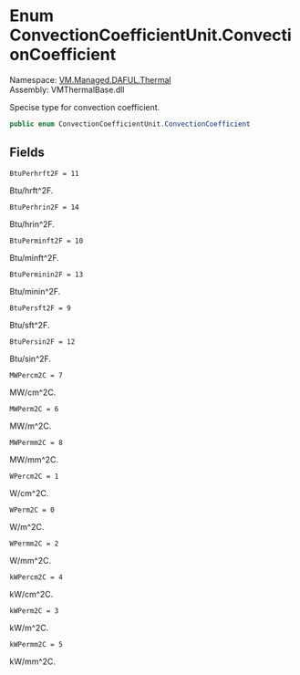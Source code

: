 # Enum ConvectionCoefficientUnit.ConvectionCoefficient

Namespace: [VM.Managed.DAFUL.Thermal](VM.Managed.DAFUL.Thermal.md)  
Assembly: VMThermalBase.dll  

Specise type for convection coefficient.

```csharp
public enum ConvectionCoefficientUnit.ConvectionCoefficient
```

## Fields

`BtuPerhrft2F = 11` 

Btu/hrft^2F.



`BtuPerhrin2F = 14` 

Btu/hrin^2F.



`BtuPerminft2F = 10` 

Btu/minft^2F.



`BtuPerminin2F = 13` 

Btu/minin^2F.



`BtuPersft2F = 9` 

Btu/sft^2F.



`BtuPersin2F = 12` 

Btu/sin^2F.



`MWPercm2C = 7` 

MW/cm^2C.



`MWPerm2C = 6` 

MW/m^2C.



`MWPermm2C = 8` 

MW/mm^2C.



`WPercm2C = 1` 

W/cm^2C.



`WPerm2C = 0` 

W/m^2C.



`WPermm2C = 2` 

W/mm^2C.



`kWPercm2C = 4` 

kW/cm^2C.



`kWPerm2C = 3` 

kW/m^2C.



`kWPermm2C = 5` 

kW/mm^2C.




